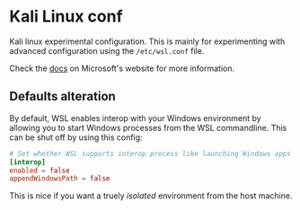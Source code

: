 # Kali Linux conf

Kali linux experimental configuration.  This is mainly for experimenting with advanced
configuration using the `/etc/wsl.conf` file.

Check the [docs](https://docs.microsoft.com/en-us/windows/wsl/wsl-config#wslconf) on 
Microsoft's website for more information.

## Defaults alteration

By default, WSL enables interop with your Windows environment by allowing you to start
Windows processes from the WSL commandline.
This can be shut off by using this config:

```conf
# Set whether WSL supports interop process like launching Windows apps and adding path variables. Setting these to false will block the launch of Windows processes and block adding $PATH environment variables.
[interop]
enabled = false
appendWindowsPath = false
```

This is nice if you want a truely _isolated_ environment from the host machine.
